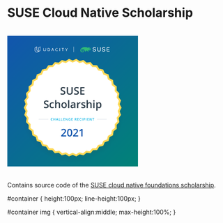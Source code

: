 # SUSE Cloud Native Scholarship

<br>

<div id="container">
    <img src="SUSE+Scholarship+badge.png" alt="participation badge" width="300"/>
</div>

<br> 

Contains source code of the [SUSE cloud native foundations scholarship](https://www.udacity.com/scholarships/suse-cloud-native-foundations-scholarship).


#container {
    height:100px;
    line-height:100px;
}

#container img {
    vertical-align:middle;
    max-height:100%;
}